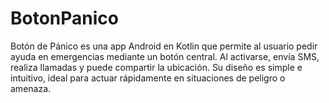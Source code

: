 # BotonPanico
Botón de Pánico es una app Android en Kotlin que permite al usuario pedir ayuda en emergencias mediante un botón central. Al activarse, envía SMS, realiza llamadas y puede compartir la ubicación. Su diseño es simple e intuitivo, ideal para actuar rápidamente en situaciones de peligro o amenaza.
